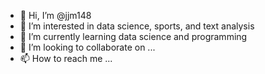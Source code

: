 - 👋 Hi, I’m @jjm148
- 👀 I’m interested in data science, sports, and text analysis
- 🌱 I’m currently learning data science and programming
- 💞️ I’m looking to collaborate on ...
- 📫 How to reach me ...

<!---
jjm148/jjm148 is a ✨ special ✨ repository because its `README.md` (this file) appears on your GitHub profile.
You can click the Preview link to take a look at your changes.
--->
